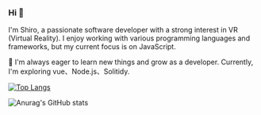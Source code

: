 ### Hi 👋

I'm Shiro, a passionate software developer with a strong interest in VR (Virtual Reality). I enjoy working with various programming languages and frameworks, but my current focus is on JavaScript.  

🌱 I'm always eager to learn new things and grow as a developer. Currently, I'm exploring vue、Node.js、Solitidy.

<!--
**MasterOuO/MasterOuO** is a ✨ _special_ ✨ repository because its `README.md` (this file) appears on your GitHub profile.

Here are some ideas to get you started:

- 🔭 I’m currently working on ...
- 🌱 I’m currently learning ...
- 👯 I’m looking to collaborate on ...
- 🤔 I’m looking for help with ...
- 💬 Ask me about ...
- 📫 How to reach me: ...
- 😄 Pronouns: ...
- ⚡ Fun fact: ...
-->
[![Top Langs](https://github-readme-stats.vercel.app/api/top-langs/?username=anuraghazra&hide_progress=true)](https://github.com/anuraghazra/github-readme-stats)  

![Anurag's GitHub stats](https://github-readme-stats.vercel.app/api?username=MasterOuO&show_icons=true&theme=radical)  


